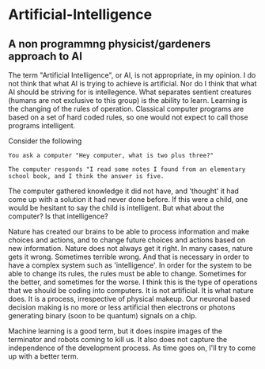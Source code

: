 # Artificial-Intelligence
## A non programmng physicist/gardeners approach to AI

The term "Artificial Intelligence", or AI, is not appropriate, in my opinion.  I do not think that what AI is trying to achieve is artificial.  Nor do I think that what AI should be striving for is intellegence.  What separates sentient creatures (humans are not exclusive to this group) is the ability to learn.  Learning is the changing of the rules of operation.  Classical computer programs are based on a set of hard coded rules, so one would not expect to call those programs intelligent.  

Consider the following
```
You ask a computer "Hey computer, what is two plus three?"  

The computer responds "I read some notes I found from an elementary school book, and I think the answer is five.

```
The computer gathered knowledge it did not have, and 'thought' it had come up with a solution it had never done before.  If this were a child, one would be hesitant to say the child is intelligent.  But what about the computer?  Is that intelligence?

Nature has created our brains to be able to process information and make choices and actions, and to change future choices and actions based on new information.  Nature does not always get it right.  In many cases, nature gets it wrong.  Sometimes terrible wrong.  And that is necessary in order to have a complex system such as 'intelligence'.  In order for the system to be able to change its rules, the rules must be able to change.  Sometimes for the better, and sometimes for the worse.  I think this is the type of operations that we should be coding into computers.  It is not artificial.  It is what nature does.  It is a process, irrespective of physical makeup.  Our neuronal based decision making is no more or less artificial then electrons or photons generating binary (soon to be quantum) signals on a chip.

Machine learning is a good term, but it does inspire images of the terminator and robots coming to kill us.  It also does not capture the independence of the development process.  As time goes on, I'll try to come up with a better term.  

